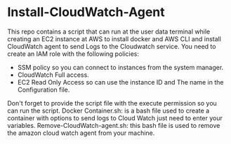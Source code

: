 # Install-CloudWatch-Agent
This repo contains a script that can run at the user data terminal while creating an EC2 instance at AWS to install docker and AWS CLI and install CloudWatch agent to send Logs to the Cloudwatch service.
You need to create an IAM role with the following policies:
 - SSM policy so you can connect to instances from the system manager.
 - CloudWatch Full access.
 - EC2 Read Only Access so can use the instance ID and The name in the Configuration file.

Don't forget to provide the script file with the execute permission so you can run the script. 
Docker Container.sh: is a bash file used to create a container with options to send logs to Cloud Watch just need to enter your variables.
Remove-CloudWatch-agent.sh: this bash file is used to remove the amazon cloud watch agent from your machine. 

